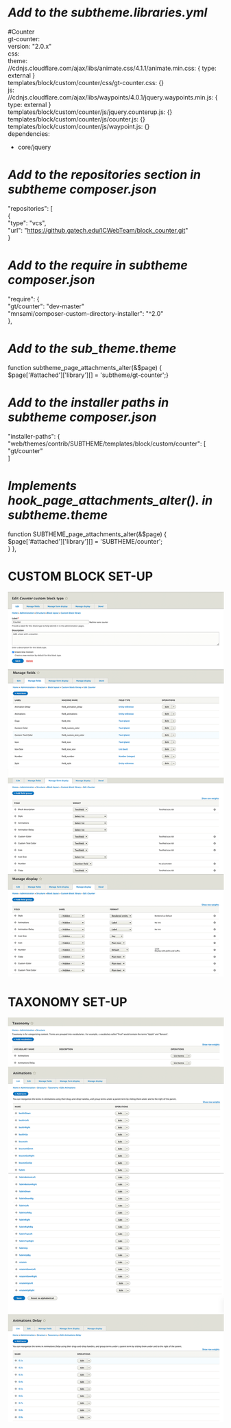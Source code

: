 # *Add to the subtheme.libraries.yml*

#Counter <br />
gt-counter: <br />
version: "2.0.x" <br />
css: <br />
theme: <br />
//cdnjs.cloudflare.com/ajax/libs/animate.css/4.1.1/animate.min.css: { type: external } <br />
templates/block/custom/counter/css/gt-counter.css: {} <br />
js: <br />
//cdnjs.cloudflare.com/ajax/libs/waypoints/4.0.1/jquery.waypoints.min.js: { type: external } <br />
templates/block/custom/counter/js/jquery.counterup.js: {} <br />
templates/block/custom/counter/js/counter.js: {} <br />
templates/block/custom/counter/js/waypoint.js: {} <br />
dependencies: <br />
- core/jquery <br />

# *Add to the repositories section in subtheme composer.json*

"repositories": [ <br />
{ <br />
"type": "vcs", <br />
"url": "https://github.gatech.edu/ICWebTeam/block_counter.git" <br />
}
# *Add to the require in subtheme composer.json*

"require": { <br />
"gt/counter": "dev-master" <br />
"mnsami/composer-custom-directory-installer": "^2.0"<br />
},

# *Add to the sub_theme.theme*
function subtheme_page_attachments_alter(&$page) { <br />
$page['#attached']['library'][] = 'subtheme/gt-counter';} <br />

# *Add to the installer paths in subtheme composer.json*
"installer-paths": { <br />
"web/themes/contrib/SUBTHEME/templates/block/custom/counter": [ <br />
"gt/counter" <br />
] <br />

# *Implements hook_page_attachments_alter(). in subtheme.theme*
function SUBTHEME_page_attachments_alter(&$page) {<br />
$page['#attached']['library'][] = 'SUBTHEME/counter';<br />
}
},

# **CUSTOM BLOCK  SET-UP**
![](images/set-up.png)

# **TAXONOMY SET-UP**
![](images/animations.png)
